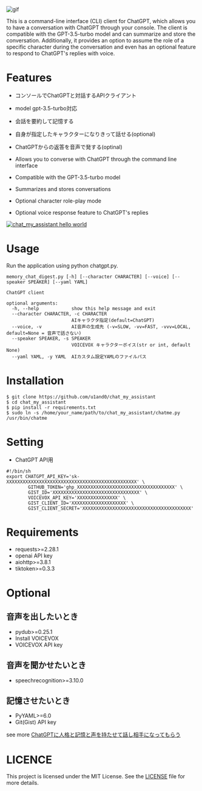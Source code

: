 ![gif](https://camo.qiitausercontent.com/22fc840e1ae8928fa4f6fee920cab44d82465fc4/68747470733a2f2f71696974612d696d6167652d73746f72652e73332e61702d6e6f727468656173742d312e616d617a6f6e6177732e636f6d2f302f3131333439342f30386332616432372d303439632d643135332d616231652d3032666164643034393233632e676966)

This is a command-line interface (CLI) client for ChatGPT, which allows you to have a conversation with ChatGPT through your console. The client is compatible with the GPT-3.5-turbo model and can summarize and store the conversation. Additionally, it provides an option to assume the role of a specific character during the conversation and even has an optional feature to respond to ChatGPT's replies with voice.


# Features
* コンソールでChatGPTと対話するAPIクライアント
* model gpt-3.5-turbo対応
* 会話を要約して記憶する
* 自身が指定したキャラクターになりきって話せる(optional)
* ChatGPTからの返答を音声で発する(optinal)

* Allows you to converse with ChatGPT through the command line interface
* Compatible with the GPT-3.5-turbo model
* Summarizes and stores conversations
* Optional character role-play mode
* Optional voice response feature to ChatGPT's replies

[![chat_my_assistant hello world](https://user-images.githubusercontent.com/16408916/229843758-86d7a411-0528-4ff6-85e8-aebb3097526f.png)](https://www.youtube.com/embed/KWh5uhvWWgQ)


# Usage

Run the application using python chatgpt.py.

```
memory_chat_digest.py [-h] [--character CHARACTER] [--voice] [--speaker SPEAKER] [--yaml YAML]

ChatGPT client

optional arguments:
  -h, --help            show this help message and exit
  --character CHARACTER, -c CHARACTER
                        AIキャラクタ指定(default=ChatGPT)
  --voice, -v           AI音声の生成先 (-v=SLOW, -vv=FAST, -vvv=LOCAL, default=None = 音声で話さない)
  --speaker SPEAKER, -s SPEAKER
                        VOICEVOX キャラクターボイス(str or int, default None)
  --yaml YAML, -y YAML  AIカスタム設定YAMLのファイルパス
```


# Installation

```
$ git clone https://github.com/u1and0/chat_my_assistant
$ cd chat_my_assistant
$ pip install -r requirements.txt
$ sudo ln -s /home/your_name/path/to/chat_my_assistant/chatme.py /usr/bin/chatme
```

# Setting
* ChatGPT API用

```~/.secret
#!/bin/sh
export CHATGPT_API_KEY='sk-XXXXXXXXXXXXXXXXXXXXXXXXXXXXXXXXXXXXXXXXXXXXXXXX' \
        GITHUB_TOKEN='ghp_XXXXXXXXXXXXXXXXXXXXXXXXXXXXXXXXXXXX' \
        GIST_ID='XXXXXXXXXXXXXXXXXXXXXXXXXXXXXXXX' \
        VOICEVOX_API_KEY='XXXXXXXXXXXXXXX' \
        GIST_CLIENT_ID='XXXXXXXXXXXXXXXXXXXX' \
        GIST_CLIENT_SECRET='XXXXXXXXXXXXXXXXXXXXXXXXXXXXXXXXXXXXXXXX'
```

# Requirements

* requests>=2.28.1
* openai API key
* aiohttp>=3.8.1
* tiktoken>=0.3.3

# Optional

## 音声を出したいとき
* pydub>=0.25.1
* Install VOICEVOX
* VOICEVOX API key

## 音声を聞かせたいとき
* speechrecognition>=3.10.0

## 記憶させたいとき
* PyYAML>=6.0
* Git(Gist) API key


see more [ChatGPTに人格と記憶と声を持たせて話し相手になってもらう](https://qiita.com/1446f763aaf2a8b0c804)


# LICENCE
This project is licensed under the MIT License. See the [LICENSE](https://raw.githubusercontent.com/u1and0/chat_my_assistant/main/LICENSE) file for more details.
